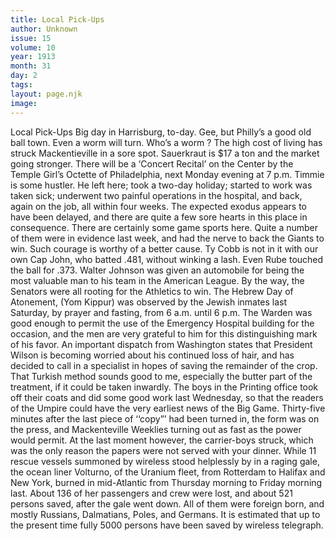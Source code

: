 ```yaml
---
title: Local Pick-Ups
author: Unknown
issue: 15
volume: 10
year: 1913
month: 31
day: 2
tags:
layout: page.njk
image:
---
```

Local Pick-Ups   Big day in Harrisburg, to-day.    Gee, but Philly’s a good old ball town.    Even a worm will turn. Who’s a worm ?    The high cost of living has struck Mackentieville in a sore spot. Sauerkraut is $17 a ton and the market going stronger.    There will be a ‘Concert Recital’ on the Center by the Temple Girl’s Octette of Philadelphia, next Monday evening at 7 p.m.    Timmie is some hustler. He left here; took a two-day holiday; started to work was taken sick; underwent two painful operations in the hospital, and back, again on the job, all within four weeks.    The expected exodus appears to have been delayed, and there are quite a few sore hearts in this place in consequence.    There are certainly some game sports here. Quite a number of them were in evidence last week, and had the nerve to back the Giants to win. Such courage is worthy of a better cause.    Ty Cobb is not in it with our own Cap John, who batted .481, without winking a lash. Even Rube touched the ball for .373.    Walter Johnson was given an automobile for being the most valuable man to his team in the American League. By the way, the Senators were all rooting for the Athletics to win.   The Hebrew Day of Atonement, (Yom Kippur) was observed by the Jewish inmates last Saturday, by prayer and fasting, from 6 a.m. until 6 p.m. The Warden was good enough to permit the use of the Emergency Hospital building for the occasion, and the men are very grateful to him for this distinguishing mark of his favor.    An important dispatch from Washington states that President Wilson is becoming worried about his continued loss of hair, and has decided to call in a specialist in hopes of saving the remainder of the crop. That Turkish method sounds good to me, especially the butter part of the treatment, if it could be taken inwardly.   The boys in the Printing office took off their coats and did some good work last Wednesday, so that the readers of the Umpire could have the very earliest news of the Big Game. Thirty-five minutes after the last piece of ‘‘copy”’ had been turned in, the form was on the press, and Mackenteville Weeklies turning out as fast as the power would permit. At the last moment however, the carrier-boys struck, which was the only reason the papers were not served with your dinner.    While 11 rescue vessels summoned by wireless stood helplessly by in a raging gale, the ocean liner Volturno, of the Uranium fleet, from Rotterdam to Halifax and New York, burned in mid-Atlantic from Thursday morning to Friday morning last. About 136 of her passengers and crew were lost, and about 521 persons saved, after the gale went down. All of them were foreign born, and mostly Russians, Dalmatians, Poles, and Germans.    It is estimated that up to the present time fully 5000 persons have been saved by wireless telegraph.




